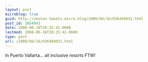 ```yaml
---
layout: post
microblog: true
guid: http://vmstan-tweets.micro.blog/2008/06/16/836494031.html
post_id: 3054943
date: 2008-06-16T20:25:42-0600
lastmod: 2008-06-16T20:25:42-0600
type: post
url: /2008/06/16/836494031.html
---
```

In Puerto Vallarta... all inclusive resorts FTW!
